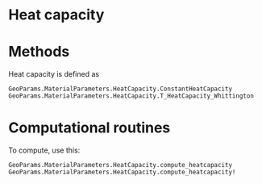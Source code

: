 # Heat capacity

# Methods
Heat capacity is defined as 
```@docs
GeoParams.MaterialParameters.HeatCapacity.ConstantHeatCapacity
GeoParams.MaterialParameters.HeatCapacity.T_HeatCapacity_Whittington
```
# Computational routines
To compute, use this:
```@docs
GeoParams.MaterialParameters.HeatCapacity.compute_heatcapacity
GeoParams.MaterialParameters.HeatCapacity.compute_heatcapacity!
```
